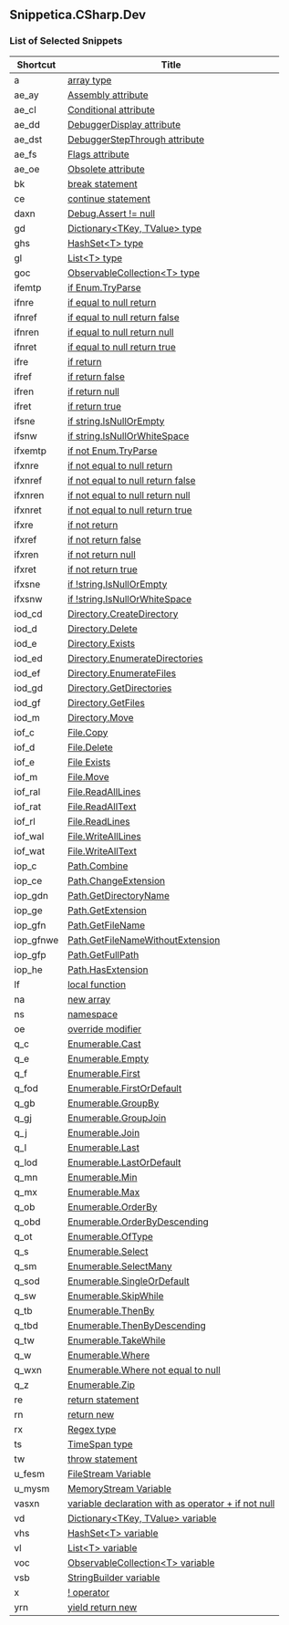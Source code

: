 ## Snippetica.CSharp.Dev

### List of Selected Snippets

Shortcut | Title
-------- | -----
a|[array type](ArrayOfTType.snippet)
ae\_ay|[Assembly attribute](AssemblyAttribute.snippet)
ae\_cl|[Conditional attribute](ConditionalAttribute.snippet)
ae\_dd|[DebuggerDisplay attribute](DebuggerDisplayAttribute.snippet)
ae\_dst|[DebuggerStepThrough attribute](DebuggerStepThroughAttribute.snippet)
ae\_fs|[Flags attribute](FlagsAttribute.snippet)
ae\_oe|[Obsolete attribute](ObsoleteAttribute.snippet)
bk|[break statement](BreakStatement.snippet)
ce|[continue statement](ContinueStatement.snippet)
daxn|[Debug\.Assert \!= null](DebugAssertNotNull.snippet)
gd|[Dictionary&lt;TKey, TValue&gt; type](DictionaryOfTKeyTValueType.snippet)
ghs|[HashSet&lt;T&gt; type](HashSetOfTType.snippet)
gl|[List&lt;T&gt; type](ListOfTType.snippet)
goc|[ObservableCollection&lt;T&gt; type](ObservableCollectionOfTType.snippet)
ifemtp|[if Enum\.TryParse](IfEnumTryParse.snippet)
ifnre|[if equal to null return](IfEqualToNullReturn.snippet)
ifnref|[if equal to null return false](IfEqualToNullReturnFalse.snippet)
ifnren|[if equal to null return null](IfEqualToNullReturnNull.snippet)
ifnret|[if equal to null return true](IfEqualToNullReturnTrue.snippet)
ifre|[if return](IfReturn.snippet)
ifref|[if return false](IfReturnFalse.snippet)
ifren|[if return null](IfReturnNull.snippet)
ifret|[if return true](IfReturnTrue.snippet)
ifsne|[if string\.IsNullOrEmpty](IfStringIsNullOrEmpty.snippet)
ifsnw|[if string\.IsNullOrWhiteSpace](IfStringIsNullOrWhiteSpace.snippet)
ifxemtp|[if not Enum\.TryParse](IfNotEnumTryParse.snippet)
ifxnre|[if not equal to null return](IfNotEqualToNullReturn.snippet)
ifxnref|[if not equal to null return false](IfNotEqualToNullReturnFalse.snippet)
ifxnren|[if not equal to null return null](IfNotEqualToNullReturnNull.snippet)
ifxnret|[if not equal to null return true](IfNotEqualToNullReturnTrue.snippet)
ifxre|[if not return](IfNotReturn.snippet)
ifxref|[if not return false](IfNotReturnFalse.snippet)
ifxren|[if not return null](IfNotReturnNull.snippet)
ifxret|[if not return true](IfNotReturnTrue.snippet)
ifxsne|[if \!string\.IsNullOrEmpty](IfNotStringIsNullOrEmpty.snippet)
ifxsnw|[if \!string\.IsNullOrWhiteSpace](IfNotStringIsNullOrWhiteSpace.snippet)
iod\_cd|[Directory\.CreateDirectory](DirectoryCreateDirectory.snippet)
iod\_d|[Directory\.Delete](DirectoryDelete.snippet)
iod\_e|[Directory\.Exists](DirectoryExists.snippet)
iod\_ed|[Directory\.EnumerateDirectories](DirectoryEnumerateDirectories.snippet)
iod\_ef|[Directory\.EnumerateFiles](DirectoryEnumerateFiles.snippet)
iod\_gd|[Directory\.GetDirectories](DirectoryGetDirectories.snippet)
iod\_gf|[Directory\.GetFiles](DirectoryGetFiles.snippet)
iod\_m|[Directory\.Move](DirectoryMove.snippet)
iof\_c|[File\.Copy](FileCopy.snippet)
iof\_d|[File\.Delete](FileDelete.snippet)
iof\_e|[File Exists](FileExists.snippet)
iof\_m|[File\.Move](FileMove.snippet)
iof\_ral|[File\.ReadAllLines](FileReadAllLines.snippet)
iof\_rat|[File\.ReadAllText](FileReadAllText.snippet)
iof\_rl|[File\.ReadLines](FileReadLines.snippet)
iof\_wal|[File\.WriteAllLines](FileWriteAllLines.snippet)
iof\_wat|[File\.WriteAllText](FileWriteAllText.snippet)
iop\_c|[Path\.Combine](PathCombine.snippet)
iop\_ce|[Path\.ChangeExtension](PathChangeExtension.snippet)
iop\_gdn|[Path\.GetDirectoryName](PathGetDirectoryName.snippet)
iop\_ge|[Path\.GetExtension](PathGetExtension.snippet)
iop\_gfn|[Path\.GetFileName](PathGetFileName.snippet)
iop\_gfnwe|[Path\.GetFileNameWithoutExtension](PathGetFileNameWithoutExtension.snippet)
iop\_gfp|[Path\.GetFullPath](PathGetFullPath.snippet)
iop\_he|[Path\.HasExtension](PathHasExtension.snippet)
lf|[ local function](LocalFunction.snippet)
na|[new array ](NewArrayOfT.snippet)
ns|[namespace](Namespace.snippet)
oe|[override modifier](OverrideModifier.snippet)
q\_c|[Enumerable\.Cast](EnumerableCast.snippet)
q\_e|[Enumerable\.Empty](EnumerableEmpty.snippet)
q\_f|[Enumerable\.First](EnumerableFirst.snippet)
q\_fod|[Enumerable\.FirstOrDefault](EnumerableFirstOrDefault.snippet)
q\_gb|[Enumerable\.GroupBy](EnumerableGroupBy.snippet)
q\_gj|[Enumerable\.GroupJoin](EnumerableGroupJoin.snippet)
q\_j|[Enumerable\.Join](EnumerableJoin.snippet)
q\_l|[Enumerable\.Last](EnumerableLast.snippet)
q\_lod|[Enumerable\.LastOrDefault](EnumerableLastOrDefault.snippet)
q\_mn|[Enumerable\.Min](EnumerableMin.snippet)
q\_mx|[Enumerable\.Max](EnumerableMax.snippet)
q\_ob|[Enumerable\.OrderBy](EnumerableOrderBy.snippet)
q\_obd|[Enumerable\.OrderByDescending](EnumerableOrderByDescending.snippet)
q\_ot|[Enumerable\.OfType](EnumerableOfType.snippet)
q\_s|[Enumerable\.Select](EnumerableSelect.snippet)
q\_sm|[Enumerable\.SelectMany](EnumerableSelectMany.snippet)
q\_sod|[Enumerable\.SingleOrDefault](EnumerableSingleOrDefault.snippet)
q\_sw|[Enumerable\.SkipWhile](EnumerableSkipWhile.snippet)
q\_tb|[Enumerable\.ThenBy](EnumerableThenBy.snippet)
q\_tbd|[Enumerable\.ThenByDescending](EnumerableThenByDescending.snippet)
q\_tw|[Enumerable\.TakeWhile](EnumerableTakeWhile.snippet)
q\_w|[Enumerable\.Where](EnumerableWhere.snippet)
q\_wxn|[Enumerable\.Where not equal to null](EnumerableWhereNotNull.snippet)
q\_z|[Enumerable\.Zip](EnumerableZip.snippet)
re|[return statement](ReturnStatement.snippet)
rn|[return new](ReturnNew.snippet)
rx|[Regex type](Regex.snippet)
ts|[TimeSpan type](TimeSpanType.snippet)
tw|[throw statement](ThrowStatement.snippet)
u\_fesm|[FileStream Variable](FileStreamVariable.snippet)
u\_mysm|[MemoryStream Variable](MemoryStreamVariable.snippet)
vasxn|[variable declaration with as operator \+ if not null](VariableAsTIfNotNull.snippet)
vd|[Dictionary&lt;TKey, TValue&gt; variable](DictionaryOfTKeyTValueVariable.snippet)
vhs|[HashSet&lt;T&gt; variable](HashSetOfTVariable.snippet)
vl|[List&lt;T&gt; variable](ListOfTVariable.snippet)
voc|[ObservableCollection&lt;T&gt; variable](ObservableCollectionOfTVariable.snippet)
vsb|[StringBuilder variable](StringBuilderVariable.snippet)
x|[\! operator](LogicalNotOperator.snippet)
yrn|[yield return new](YieldReturnNew.snippet)
